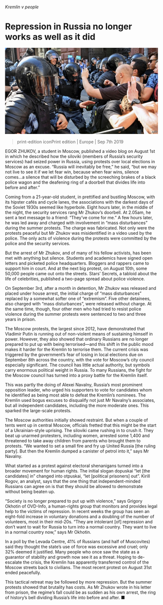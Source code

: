 ###### Kremlin v people

# Repression in Russia no longer works as well as it did 

![image](images/20190907_EUP001_0.jpg) 

> print-edition iconPrint edition | Europe | Sep 7th 2019 

EGOR ZHUKOV, a student in Moscow, published a video blog on August 1st in which he described how the siloviki (members of Russia’s security services) had seized power in Russia, using protests over local elections in Moscow as an excuse. “Russia will inevitably be free,” he said, “but we may not live to see it if we let fear win, because when fear wins, silence comes...a silence that will be disturbed by the screeching brakes of a black police wagon and the deafening ring of a doorbell that divides life into before and after.” 

Coming from a 21-year-old student, in prettified and bustling Moscow, with its hipster cafés and cycle lanes, the associations with the darkest days of the Soviet 1930s seemed like hyperbole. Eight hours later, in the middle of the night, the security services rang Mr Zhukov’s doorbell. At 2.05am, he sent a text message to a friend: “They’ve come for me.” A few hours later, he was led away and charged with involvement in “mass disturbances” during the summer protests. The charge was fabricated. Not only were the protests peaceful but Mr Zhukov was misidentified in a video used by the police. The only acts of violence during the protests were committed by the police and the security services. 

But the arrest of Mr Zhukov, and of many of his fellow activists, has been met with anything but silence. Students and academics have signed open letters and picketed police headquarters. Bloggers and rappers came to support him in court. And at the next big protest, on August 10th, some 50,000 people came out onto the streets. Stars’ Secrets, a tabloid about the life of celebrities, published a two-page spread about police violence. 

On September 3rd, after a month in detention, Mr Zhukov was released and placed under house arrest, the initial charge of “mass disturbances” replaced by a somewhat softer one of “extremism”. Five other detainees, also charged with “mass disturbances”, were released without charge. At the same time, though, four other men who had tried to resist police violence during the summer protests were sentenced to two and three years in prison. 

The Moscow protests, the largest since 2012, have demonstrated that Vladimir Putin is running out of non-violent means of sustaining himself in power. However, they also showed that ordinary Russians are no longer prepared to put up with being terrorised—and this shift in the public mood makes it harder for the Kremlin to terrorise them. The current crisis was triggered by the government’s fear of losing in local elections due on September 8th across the country, with the vote for Moscow’s city council especially significant. The council has little actual authority, but symbols carry enormous political weight in Russia. To many Russians, the fight for the Moscow council has turned into a proxy battle for the Kremlin itself. 

This was partly the doing of Alexei Navalny, Russia’s most prominent opposition leader, who urged his supporters to vote for candidates whom he identified as being most able to defeat the Kremlin’s nominees. The Kremlin used bogus excuses to disqualify not just Mr Navalny’s associates, but all independent candidates, including the more moderate ones. This sparked the large-scale protests. 

The Moscow authorities initially showed restraint. But when a couple of tents went up in central Moscow, officials fretted that this might be the start of a Ukrainian-style uprising. The siloviki came rushing in to crush it. They beat up unarmed protesters, including women, arrested some 1,400 and threatened to take away children from parents who brought them to protests. “We wanted to set a small fire and fry up United Russia [the ruling party]. But then the Kremlin dumped a canister of petrol into it,” says Mr Navalny. 

What started as a protest against electoral shenanigans turned into a broader movement for human rights. The initial slogan dopuskai “let [the candidates] in” changed into otpuskai, “let [political prisoners] out”. Kirill Rogov, an analyst, says that the one thing that independent-minded Russians can agree on is that they should be allowed to demonstrate without being beaten up. 

“Society is no longer prepared to put up with violence,” says Grigory Okhotin of OVD-Info, a human-rights group that monitors and provides legal help to the victims of repression. In recent weeks the group has seen an eight-fold increase in voluntary donations and a doubling of the number of volunteers, most in their mid-20s. “They are intolerant [of] repression and don’t want to wait for Russia to turn into a normal country. They want to live in a normal country now,” says Mr Okhotin. 

In a poll by the Levada Centre, 41% of Russians (and half of Muscovites) said they thought the state’s use of force was excessive and cruel; only 32% deemed it justified. Many people who once saw the state as a guarantor of stability and growth now see it as a threat. Hoping to de-escalate the crisis, the Kremlin has apparently transferred control of the Moscow streets back to civilians. The most recent protest on August 31st ended peacefully. 

This tactical retreat may be followed by more repression. But the summer protests showed that brutality has costs. As Mr Zhukov wrote in his letter from prison, the regime’s fall could be as sudden as his own arrest, the ring of history’s bell dividing Russia’s life into before and after. ■ 


